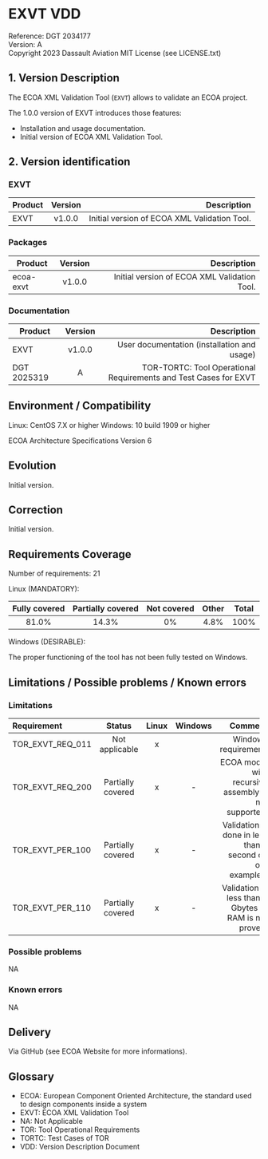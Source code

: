 # EXVT VDD

Reference: DGT 2034177  
Version: A  
Copyright 2023 Dassault Aviation
MIT License (see LICENSE.txt)

## 1. Version Description

The ECOA XML Validation Tool (`EXVT`) allows to validate an ECOA project.

The 1.0.0 version of EXVT introduces those features:
* Installation and usage documentation.
* Initial version of ECOA XML Validation Tool.

## 2. Version identification
### EXVT

|Product|Version|Description|
|-------|:-----:|----------:|
|EXVT|v1.0.0|Initial version of ECOA XML Validation Tool.|

### Packages

|Product|Version|Description|
|-------|:-----:|----------:|
|ecoa-exvt|v1.0.0|Initial version of ECOA XML Validation Tool.|

### Documentation

|Product|Version|Description|
|-------|:-----:|----------:|
|EXVT|v1.0.0|User documentation (installation and usage)|
|DGT 2025319|A|TOR-TORTC: Tool Operational Requirements and Test Cases for EXVT|

## Environment / Compatibility

Linux: CentOS 7.X or higher
Windows: 10 build 1909 or higher

ECOA Architecture Specifications Version 6

## Evolution

Initial version.

## Correction

Initial version.

## Requirements Coverage

Number of requirements: 21

Linux (MANDATORY):

|Fully covered|Partially covered|Not covered|Other|Total|
|:-----------:|:---------------:|:---------:|:---:|:---:|
|81.0%|14.3%|0%|4.8%|100%|

Windows (DESIRABLE):

The proper functioning of the tool has not been fully tested on Windows.

## Limitations / Possible problems / Known errors

### Limitations

|Requirement|Status|Linux|Windows|Comment|
|:----------|:----:|:---:|:-----:|------:|
|TOR_EXVT_REQ_011|Not applicable|x||Windows requirement.|
|TOR_EXVT_REQ_200|Partially covered|x|-|ECOA model with recursive assembly is not supported.|
|TOR_EXVT_PER_100|Partially covered|x|-|Validation is done in less than 1 second on our examples.|
|TOR_EXVT_PER_110|Partially covered|x|-|Validation in less than 2 Gbytes of RAM is not proved.|

### Possible problems

NA

### Known errors

NA

## Delivery

Via GitHub (see ECOA Website for more informations).

## Glossary

* ECOA: European Component Oriented Architecture, the standard used to design components inside a system
* EXVT: ECOA XML Validation Tool
* NA: Not Applicable
* TOR: Tool Operational Requirements
* TORTC: Test Cases of TOR
* VDD: Version Description Document
